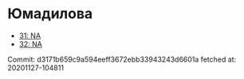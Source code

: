 # Юмадилова
- [31: NA](31.md)
- [32: NA](32.md)

Commit: d3171b659c9a594eeff3672ebb33943243d6601a
 fetched at: 20201127-104811
